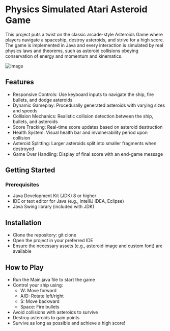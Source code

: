 # Physics Simulated Atari Asteroid Game
This project puts a twist on the classic arcade-style Asteroids Game where players navigate a spaceship, destroy asteroids, and strive for a high score. The game is implemented in Java and every interaction is simulated by real physics laws and theorems, such as asteroid collisions obeying conservation of energy and momentum and kinematics.

![image](https://github.com/user-attachments/assets/f429ec3a-dcb8-4b0b-a566-8209673d4eed)



## Features
- Responsive Controls: Use keyboard inputs to navigate the ship, fire bullets, and dodge asteroids
- Dynamic Gameplay: Procedurally generated asteroids with varying sizes and speeds
- Collision Mechanics: Realistic collision detection between the ship, bullets, and asteroids
- Score Tracking: Real-time score updates based on asteroid destruction
- Health System: Visual health bar and invulnerability period upon collision
- Asteroid Splitting: Larger asteroids split into smaller fragments when destroyed
- Game Over Handling: Display of final score with an end-game message

## Getting Started

### Prerequisites
- Java Development Kit (JDK) 8 or higher
- IDE or text editor for Java (e.g., IntelliJ IDEA, Eclipse)
- Java Swing library (included with JDK)

## Installation
- Clone the repository: git clone <repository-url>
- Open the project in your preferred IDE
- Ensure the necessary assets (e.g., asteroid image and custom font) are available

## How to Play
- Run the Main.java file to start the game
- Control your ship using:
  - W: Move forward
  - A/D: Rotate left/right
  - S: Move backward
  - Space: Fire bullets
- Avoid collisions with asteroids to survive
- Destroy asteroids to gain points
- Survive as long as possible and achieve a high score!

